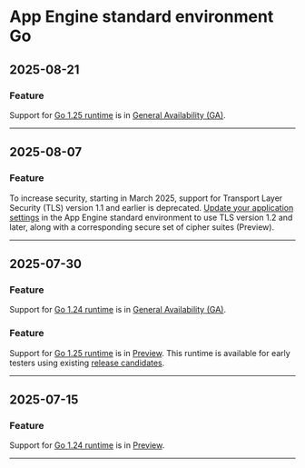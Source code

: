 # App Engine standard environment Go

## 2025-08-21

### Feature

Support for [Go 1.25 runtime](https://cloud.google.com/appengine/docs/standard/go/runtime) is in [General Availability (GA)](https://cloud.google.com/products/#product-launch-stages).

---
## 2025-08-07

### Feature

To increase security, starting in March 2025, support for Transport Layer Security (TLS) version 1.1 and earlier is deprecated. [Update your application settings](https://cloud.google.com/appengine/docs/standard/secure-minimum-tls) in the App Engine standard environment to use TLS version 1.2 and later, along with a corresponding secure set of cipher suites (Preview).

---
## 2025-07-30

### Feature

Support for [Go 1.24 runtime](https://cloud.google.com/appengine/docs/standard/go/runtime) is in [General Availability (GA)](https://cloud.google.com/products/#product-launch-stages).

### Feature

Support for [Go 1.25 runtime](https://cloud.google.com/appengine/docs/standard/go/runtime) is in [Preview](https://cloud.google.com/products/#product-launch-stages). This runtime is available for early testers using existing [release candidates](https://go.dev/dl/#unstable).

---
## 2025-07-15

### Feature

Support for [Go 1.24 runtime](https://cloud.google.com/appengine/docs/standard/go/runtime) is in [Preview](https://cloud.google.com/products/#product-launch-stages).

---

